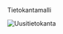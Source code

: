Tietokantamalli


![Uusitietokanta](https://github.com/suviwe/Lentokentt-seikkailu/assets/156899337/a94667e8-d304-4305-9ce8-63cdf75ba14b)
